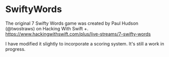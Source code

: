 # SwiftyWords
The original 7 Swifty Words game was created by Paul Hudson (@twostraws) on Hacking With Swift +.
https://www.hackingwithswift.com/plus/live-streams/7-swifty-words

I have modified it slightly to incorporate a scoring system.  It's still a work in progress.

